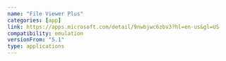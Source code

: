 ```yaml
---
name: "File Viewer Plus"
categories: [app]
link: https://apps.microsoft.com/detail/9nwbjwc6zbv3?hl=en-us&gl=US
compatibility: emulation
versionFrom: "5.1"
type: applications
---
```



